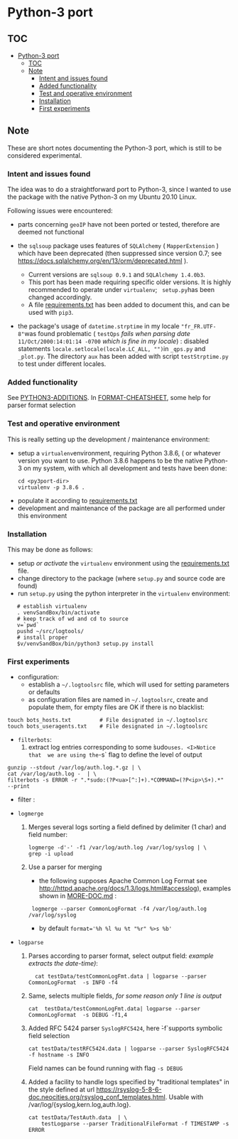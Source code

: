 # Python-3 port

## TOC
<!--TOC-->

- [Python-3 port](#python-3-port)
  - [TOC](#toc)
  - [Note](#note)
    - [Intent and issues found](#intent-and-issues-found)
    - [Added functionality](#added-functionality)
    - [Test and operative environment](#test-and-operative-environment)
    - [Installation](#installation)
    - [First experiments](#first-experiments)

<!--TOC-->

## Note

These are short notes documenting the Python-3 port, which is still to
be considered experimental.

### Intent and issues found

The idea was to do a straightforward port to Python-3, since I wanted to
use the package with the native Python-3 on my Ubuntu 20.10 Linux.

Following issues were encountered:

- parts concerning `geoIP` have not been ported or tested, therefore are deemed
  not functional

- the `sqlsoup` package uses features of `SQLAlchemy`  ( `MapperExtension` ) which have 
  been deprecated (then suppressed since version 0.7; see
  https://docs.sqlalchemy.org/en/13/orm/deprecated.html ).
  + Current versions are `sqlsoup 0.9.1` and  `SQLAlchemy 1.4.0b3`. 
  + This port has been made requiring specific older
    versions. It is highly recommended to operate under `virtualenv`; `
    setup.py`has been changed accordingly. 
  + A file [requirements.txt](./requirements.txt) has been added to document this, and
    can be used with `pip3`.
  
- the package's usage of `datetime.strptime` in my locale `"fr_FR.UTF-8"`was found
  problematic ( `testQps` <I>fails when parsing date</I> `11/Oct/2000:14:01:14 -0700`
  <I>which is fine in my locale</I>) : 
  disabled statements `locale.setlocale(locale.LC_ALL, "")`in 
  `_qps.py` and `_plot.py`. 
  The directory `aux` has been added with script `testStrptime.py` to test 
  under different locales.
  
### Added functionality

   See [PYTHON3-ADDITIONS](./PYTHON3-ADDITIONS.md). 
   In [FORMAT-CHEATSHEET](./FORMAT-CHEATSHEET.md), some help for parser format selection


  
### Test and operative environment
 This is really setting up the development / maintenance environment:
 
 - setup a `virtualenv`environment, requiring Python 3.8.6, ( or whatever version 
   you want to use.  Python 3.8.6 happens to be the native Python-3 on my system,
   with which all development and tests have been done: 
   ```
   cd <py3port-dir>
   virtualenv -p 3.8.6 .
   ``` 
 - populate it according to [requirements.txt](./requirements.txt) 
 - development and maintenance of the package are all performed under this environment
 
### Installation
 
 This may be done as follows:

 - setup <I>or activate</I> the `virtualenv` environment using the 
   [requirements.txt](./requirements.txt) file.
 - change directory to the package (where `setup.py` and source code are found)
 - run `setup.py` using the python interpreter in the `virtualenv` environment:
 
  
```
   # establish virtualenv
   . venvSandBox/bin/activate
   # keep track of wd and cd to source
   v=`pwd`
   pushd ~/src/logtools/
   # install proper
   $v/venvSandBox/bin/python3 setup.py install
```

 ### First experiments
 
 - configuration: 
   - establish a  `~/.logtoolsrc` file, which will used for setting 
     parameters or defaults
   - as configuration files are named in   `~/.logtoolsrc`, create and populate them,
     for empty files are OK if there is no blacklist:
```
touch bots_hosts.txt         # File designated in ~/.logtoolsrc
touch bots_useragents.txt    # File designated in ~/.logtoolsrc
 ```
	 
 - `filterbots`: 
   1. extract log entries corresponding to some ̀sudo` uses. <I>Notice that 
   we are using the `-s` flag to define the level of output</I>
 ```
gunzip --stdout /var/log/auth.log.*.gz | \
cat /var/log/auth.log -  | \
filterbots -s ERROR -r ".*sudo:(?P<ua>[^:]+).*COMMAND=(?P<ip>\S+).*"  --print
 ```
 
  - filter :
  
  
  - `logmerge`
     1. Merges several logs sorting a field defined by delimiter (1 char) and field number:
          ```  
          logmerge -d'-' -f1 /var/log/auth.log /var/log/syslog | \
          grep -i upload
          ```
  
     2. Use a parser for merging 
	    -  the following supposes Apache Common Log Format
          see http://httpd.apache.org/docs/1.3/logs.html#accesslog), examples shown in
		  [MORE-DOC.md](./MORE-DOC.md) :
          ```
           logmerge --parser CommonLogFormat -f4 /var/log/auth.log /var/log/syslog
           ```
        - by default `format='%h %l %u %t "%r" %>s %b'`

   - `logparse` 
      1. Parses according to parser format, select output field: 
	     <I>example extracts the date-time)</I>:
         ```
           cat testData/testCommonLogFmt.data | logparse --parser CommonLogFormat  -s INFO -f4
	     ```
		 
	  2. Same, selects multiple fields, <I> for some reason only 1 line is output</I>
	   
         ```
		 cat  testData/testCommonLogFmt.data| logparse --parser CommonLogFormat  -s DEBUG -f1,4
         ```
		 
      3. Added RFC 5424 parser `SyslogRFC5424`, here ̀-f`supports symbolic field selection 

         ```
         cat testData/testRFC5424.data | logparse --parser SyslogRFC5424 -f hostname -s INFO
         ```
		 
		 Field names can be found running with flag `-s DEBUG`

      4. Added a facility to handle logs specified by "traditional templates" in the style
         defined at url https://rsyslog-5-8-6-doc.neocities.org/rsyslog_conf_templates.html.
		 Usable with /var/log/{syslog,kern.log,auth.log}.
		 ```
		 cat testData/TestAuth.data  | \
		     testLogparse --parser TraditionalFileFormat -f TIMESTAMP -s ERROR	
		 ```
